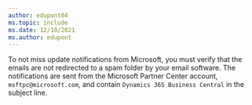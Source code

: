 ```yaml
---
author: edupont04
ms.topic: include
ms.date: 12/10/2021
ms.author: edupont
---
```

To not miss update notifications from Microsoft, you must verify that the emails are not redirected to a spam folder by your email software. The notifications are sent from the Microsoft Partner Center account, `msftpc@microsoft.com`, and contain `Dynamics 365 Business Central` in the subject line.   
